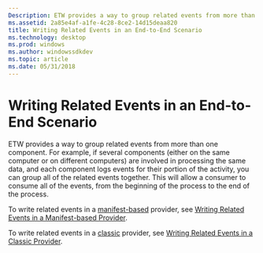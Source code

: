 ```yaml
---
Description: ETW provides a way to group related events from more than one component.
ms.assetid: 2a85e4af-a1fe-4c28-8ce2-14d15deaa820
title: Writing Related Events in an End-to-End Scenario
ms.technology: desktop
ms.prod: windows
ms.author: windowssdkdev
ms.topic: article
ms.date: 05/31/2018
---
```


# Writing Related Events in an End-to-End Scenario

ETW provides a way to group related events from more than one component. For example, if several components (either on the same computer or on different computers) are involved in processing the same data, and each component logs events for their portion of the activity, you can group all of the related events together. This will allow a consumer to consume all of the events, from the beginning of the process to the end of the process.

To write related events in a [manifest-based](https://www.bing.com/search?q=manifest-based) provider, see [Writing Related Events in a Manifest-based Provider](writing-related-events-in-a-manifest-base-provider.md).

To write related events in a [classic](https://www.bing.com/search?q=classic) provider, see [Writing Related Events in a Classic Provider](tracing-event-instances.md).

 

 



